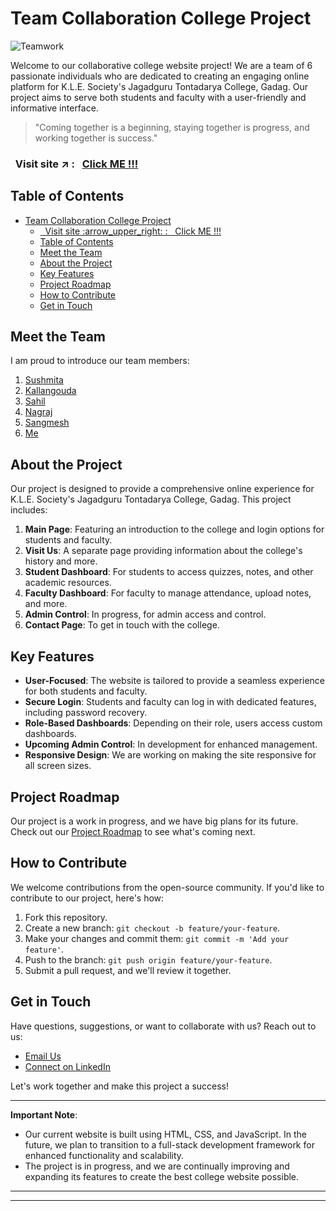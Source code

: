 
# Team Collaboration College Project

![Teamwork](https://img.shields.io/badge/Teamwork-%E2%9D%A4-brightgreen.svg)

Welcome to our collaborative college website project! We are a team of 6 passionate individuals who are dedicated to creating an engaging online platform for K.L.E. Society's Jagadguru Tontadarya College, Gadag. Our project aims to serve both students and faculty with a user-friendly and informative interface.

> "Coming together is a beginning, staying together is progress, and working together is success."

### &nbsp; Visit site :arrow_upper_right: : &nbsp; [Click ME !!!](https://prajwal-r-h.github.io/TeamCollab-College-Phase/)

<!-- > "Our goal is to build a successful website for our college where we learn and gain education." - [Your Name] -->


## Table of Contents

- [Team Collaboration College Project](#team-collaboration-college-project)
    - [  Visit site :arrow\_upper\_right: :   Click ME !!!](#-visit-site-arrow_upper_right---click-me-)
  - [Table of Contents](#table-of-contents)
  - [Meet the Team](#meet-the-team)
  - [About the Project](#about-the-project)
  - [Key Features](#key-features)
  - [Project Roadmap](#project-roadmap)
  - [How to Contribute](#how-to-contribute)
  - [Get in Touch](#get-in-touch)

## Meet the Team

I am proud to introduce our  team members:

1. [Sushmita](https://github.com/Sushmitahanji)
2. [Kallangouda](https://github.com/Kallangouda)
3. [Sahil](https://github.com/Sahil-s-i)
4. [Nagraj](https://github.com/Nagaraja-Kamatar)
5. [Sangmesh](https://github.com/SangameshPK-2003)
6. [Me](https://github.com/prajwal-r-h)


## About the Project

Our project is designed to provide a comprehensive online experience for K.L.E. Society's Jagadguru Tontadarya College, Gadag. This project includes:

1. **Main Page**: Featuring an introduction to the college and login options for students and faculty.
2. **Visit Us**: A separate page providing information about the college's history and more.
3. **Student Dashboard**: For students to access quizzes, notes, and other academic resources.
4. **Faculty Dashboard**: For faculty to manage attendance, upload notes, and more.
5. **Admin Control**: In progress, for admin access and control.
6. **Contact Page**: To get in touch with the college.

## Key Features

- **User-Focused**: The website is tailored to provide a seamless experience for both students and faculty.
- **Secure Login**: Students and faculty can log in with dedicated features, including password recovery.
- **Role-Based Dashboards**: Depending on their role, users access custom dashboards.
- **Upcoming Admin Control**: In development for enhanced management.
- **Responsive Design**: We are working on making the site responsive for all screen sizes.

## Project Roadmap

Our project is a work in progress, and we have big plans for its future. Check out our [Project Roadmap](/roadmap.md) to see what's coming next.

## How to Contribute

We welcome contributions from the open-source community. If you'd like to contribute to our project, here's how:

1. Fork this repository.
2. Create a new branch: `git checkout -b feature/your-feature`.
3. Make your changes and commit them: `git commit -m 'Add your feature'`.
4. Push to the branch: `git push origin feature/your-feature`.
5. Submit a pull request, and we'll review it together.

## Get in Touch

Have questions, suggestions, or want to collaborate with us? Reach out to us:

- [Email Us](prajwalrhonnihalli117@gmail.com)
- [Connect on LinkedIn](https://www.linkedin.com/in/prajwal-r-honnihalli-7aa516280/)

Let's work together and make this project a success!

---


**Important Note**: 
- Our current website is built using HTML, CSS, and JavaScript. In the future, we plan to transition to a full-stack development framework for enhanced functionality and scalability.
- The project is in progress, and we are continually improving and expanding its features to create the best college website possible.

---
---


